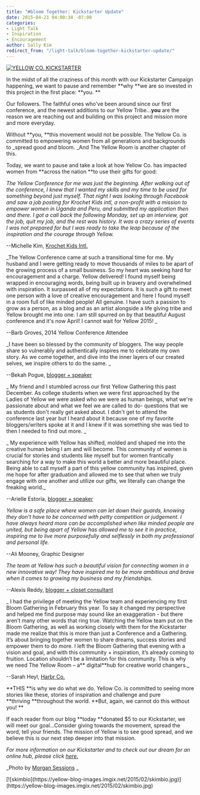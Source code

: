 ```yaml
---
title: "#bloom Together: Kickstarter Update"
date: 2015-04-21 04:00:34 -07:00
categories:
- Light Talk
- Inspiration
- Encouragement
author: Sally Kim
redirect_from: "/light-talk/bloom-together-kickstarter-update/"
---
```


[![YELLOW CO. KICKSTARTER](https://yellow-blog-images.imgix.net/2015/04/photo-1421986527537-888d998adb74.jpg)](https://yellow-blog-images.imgix.net/2015/04/photo-1421986527537-888d998adb74.jpg)

In the midst of all the craziness of this month with our Kickstarter Campaign happening, we want to pause and remember **why **we are so invested in this project in the first place: **you. **

Our followers. The faithful ones who've been around since our first conference, and the newest additions to our Yellow Tribe...**you** are the reason we are reaching out and building on this project and mission more and more everyday.

Without **you, **this movement would not be possible. The Yellow Co. is committed to empowering women from all generations and backgrounds to _spread good and bloom. _And The Yellow Room is another chapter of this.

Today, we want to pause and take a look at how Yellow Co. has impacted women from **across the nation **to use their gifts for good:

<div>

_The Yellow Conference for me was just the beginning. After walking out of the conference, I knew that I wanted my skills and my time to be used for something beyond just myself. That night I was looking through Facebook and saw a job posting for Krochet Kids intl, a non-profit with a mission to empower women in Uganda and Peru, and submitted my application then and there. I got a call back the following Monday, set up an interview, got the job, quit my job, and the rest was history. It was a crazy series of events I was not prepared for but I was ready to take the leap because of the inspiration and the courage through Yellow._

--Michelle Kim, [Krochet Kids Intl.](http://www.krochetkids.org/)

_The Yellow Conference came at such a transitional time for me. My husband and I were getting ready to move thousands of miles to be apart of the growing process of a small business. So my heart was seeking hard for encouragement and a charge. Yellow delivered! I found myself being wrapped in encouraging words, being built up in bravery and overwhelmed with inspiration. It surpassed all of my expectations. It is such a gift to meet one person with a love of creative encouragement and here I found myself in a room full of like minded people! All genuine. I have such a passion to grow as a person, as a blog and as an artist alongside a life giving tribe and Yellow brought me into one. I am still spurred on by that beautiful August conference and it's now April! I cannot wait for Yellow 2015! _

--Barb Groves, 2014 Yellow Conference Attendee

_I have been so blessed by the community of bloggers. The way people share so vulnerably and authentically inspires me to celebrate my own story. As we come together, and dive into the inner layers of our created selves, we inspire others to do the same. _

--Bekah Pogue, [blogger + speaker](http://www.upcycledjane.com/)

_ My friend and I stumbled across our first Yellow Gathering this past December. As college students when we were first approached by the Ladies of Yellow we were asked who we were as human beings, what we're passionate about and what we feel we are called to do- questions that we as students don't really get asked about. I didn't get to attend the conference last year but I heard about it because one of my favorite bloggers/writers spoke at it and I knew if it was something she was tied to then I needed to find out more. _

_ My experience with Yellow has shifted, molded and shaped me into the creative human being I am and will become. This community of women is crucial for stories and students like myself but for women frantically searching for a way to make this world a better and more beautiful place. Being able to call myself a part of this yellow community has inspired, given me hope for after graduation and allowed me to see that when we truly engage with one another and utilize our gifts, we literally can change the freaking world._

--Arielle Estoria, [blogger + speaker](http://chroniclesofalioness.com/)

_Yellow is a safe place where women can let down their guards, knowing they don't have to be concerned with petty competition or judgement. I have always heard more can be accomplished when like minded people are united, but being apart of Yellow has allowed me to see it in practice, inspiring me to live more purposefully and selflessly in both my professional and personal life._

--Ali Mooney, Graphic Designer

_The team at Yellow has such a beautiful vision for connecting women in a new innovative way! They have inspired me to be more ambitious and brave when it comes to growing my business and my friendships._

--Alexis Reddy, [blogger + closet consultant](http://alexisatarian.com/)

_ I had the privilege of meeting the Yellow team and experiencing my first Bloom Gathering in February this year. To say it changed my perspective and helped me find purpose may sound like an exaggeration - but there aren’t many other words that ring true. Watching the Yellow team put on the Bloom Gathering, as well as working closely with them for the Kickstarter made me realize that this is more than just a Conference and a Gathering. It’s about bringing together women to share dreams, success stories and empower them to do more. I left the Bloom Gathering that evening with a vision and goal, and with this community + inspiration, it’s already coming to fruition. Location shouldn’t be a limitation for this community. This is why we need The Yellow Room – a** digital**hub for creative world changers._

--Sarah Heyl, [Harbr Co.](http://harbr.co/)

**THIS **is why we do what we do. Yellow Co. is committed to seeing more stories like these, stories of inspiration and challenge and pure **thriving **throughout the world. **But, again, we cannot do this without you! **

If each reader from our blog **today **donated $5 to our Kickstarter, we will meet our goal...Consider giving towards the movement, spread the word, tell your friends. The mission of Yellow is to see good spread, and we believe this is our next step deeper into that mission.

_For more information on our Kickstarter and to check out our dream for an online hub, please click [here.](https://www.kickstarter.com/projects/1439745204/the-yellow-room-a-digital-hub-for-creative-world-c)_

_Photo by [Morgan Sessions](http://www.morgansessions.com/?utm_source=Unsplash&utm_medium=website&utm_campaign=unsplash) _

</div>

<div>

<div dir="ltr">

<div>[![skimbio](https://yellow-blog-images.imgix.net/2015/02/skimbio.jpg)](https://yellow-blog-images.imgix.net/2015/02/skimbio.jpg)</div>

</div>

</div>
